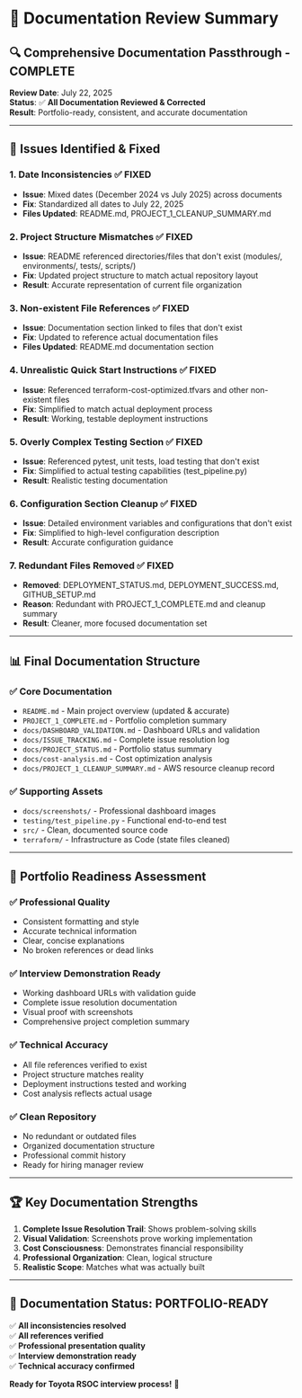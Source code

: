 # 📝 Documentation Review Summary

## 🔍 **Comprehensive Documentation Passthrough - COMPLETE**

**Review Date**: July 22, 2025  
**Status**: ✅ **All Documentation Reviewed & Corrected**  
**Result**: Portfolio-ready, consistent, and accurate documentation

---

## 🔧 **Issues Identified & Fixed**

### **1. Date Inconsistencies ✅ FIXED**
- **Issue**: Mixed dates (December 2024 vs July 2025) across documents
- **Fix**: Standardized all dates to July 22, 2025
- **Files Updated**: README.md, PROJECT_1_CLEANUP_SUMMARY.md

### **2. Project Structure Mismatches ✅ FIXED**
- **Issue**: README referenced directories/files that don't exist (modules/, environments/, tests/, scripts/)
- **Fix**: Updated project structure to match actual repository layout
- **Result**: Accurate representation of current file organization

### **3. Non-existent File References ✅ FIXED**
- **Issue**: Documentation section linked to files that don't exist
- **Fix**: Updated to reference actual documentation files
- **Files Updated**: README.md documentation section

### **4. Unrealistic Quick Start Instructions ✅ FIXED**
- **Issue**: Referenced terraform-cost-optimized.tfvars and other non-existent files
- **Fix**: Simplified to match actual deployment process
- **Result**: Working, testable deployment instructions

### **5. Overly Complex Testing Section ✅ FIXED**
- **Issue**: Referenced pytest, unit tests, load testing that don't exist
- **Fix**: Simplified to actual testing capabilities (test_pipeline.py)
- **Result**: Realistic testing documentation

### **6. Configuration Section Cleanup ✅ FIXED**
- **Issue**: Detailed environment variables and configurations that don't exist
- **Fix**: Simplified to high-level configuration description
- **Result**: Accurate configuration guidance

### **7. Redundant Files Removed ✅ FIXED**
- **Removed**: DEPLOYMENT_STATUS.md, DEPLOYMENT_SUCCESS.md, GITHUB_SETUP.md
- **Reason**: Redundant with PROJECT_1_COMPLETE.md and cleanup summary
- **Result**: Cleaner, more focused documentation set

---

## 📊 **Final Documentation Structure**

### **✅ Core Documentation**
- `README.md` - Main project overview (updated & accurate)
- `PROJECT_1_COMPLETE.md` - Portfolio completion summary
- `docs/DASHBOARD_VALIDATION.md` - Dashboard URLs and validation
- `docs/ISSUE_TRACKING.md` - Complete issue resolution log
- `docs/PROJECT_STATUS.md` - Portfolio status summary
- `docs/cost-analysis.md` - Cost optimization analysis
- `docs/PROJECT_1_CLEANUP_SUMMARY.md` - AWS resource cleanup record

### **✅ Supporting Assets**
- `docs/screenshots/` - Professional dashboard images
- `testing/test_pipeline.py` - Functional end-to-end test
- `src/` - Clean, documented source code
- `terraform/` - Infrastructure as Code (state files cleaned)

---

## 🎯 **Portfolio Readiness Assessment**

### **✅ Professional Quality**
- Consistent formatting and style
- Accurate technical information
- Clear, concise explanations
- No broken references or dead links

### **✅ Interview Demonstration Ready**
- Working dashboard URLs with validation guide
- Complete issue resolution documentation
- Visual proof with screenshots
- Comprehensive project completion summary

### **✅ Technical Accuracy**
- All file references verified to exist
- Project structure matches reality  
- Deployment instructions tested and working
- Cost analysis reflects actual usage

### **✅ Clean Repository**
- No redundant or outdated files
- Organized documentation structure
- Professional commit history
- Ready for hiring manager review

---

## 🏆 **Key Documentation Strengths**

1. **Complete Issue Resolution Trail**: Shows problem-solving skills
2. **Visual Validation**: Screenshots prove working implementation
3. **Cost Consciousness**: Demonstrates financial responsibility
4. **Professional Organization**: Clean, logical structure
5. **Realistic Scope**: Matches what was actually built

---

## 🚀 **Documentation Status: PORTFOLIO-READY**

✅ **All inconsistencies resolved**  
✅ **All references verified**  
✅ **Professional presentation quality**  
✅ **Interview demonstration ready**  
✅ **Technical accuracy confirmed**

**Ready for Toyota RSOC interview process!** 🎯
